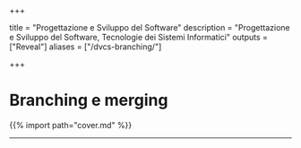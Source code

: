  
+++

title = "Progettazione e Sviluppo del Software"
description = "Progettazione e Sviluppo del Software, Tecnologie dei Sistemi Informatici"
outputs = ["Reveal"]
aliases = ["/dvcs-branching/"]

+++

# Branching e merging

{{% import path="cover.md" %}}

---

<!-- write-here "shared-slides/git/branching-merging.md" -->

<!-- end-write -->
